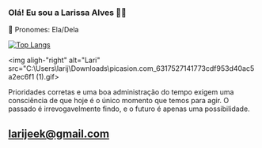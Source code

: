 ### Olá! Eu sou a Larissa Alves 👋😀


👩 Pronomes: Ela/Dela












[![Top Langs](https://github-readme-stats.vercel.app/api/top-langs/?username=larijek&layout=compact)](https://github.com/larijek/github-readme-stats)

<img aligh-"right" alt="Lari" src="C:\Users\larij\Downloads\picasion.com_6317527141773cdf953d40ac5a2ec6f1 (1).gif>

Prioridades corretas e uma boa administração do tempo exigem uma consciência de que hoje é o único momento que temos para agir.
O passado é irrevogavelmente findo, e o futuro é apenas uma possibilidade.

## larijeek@gmail.com
